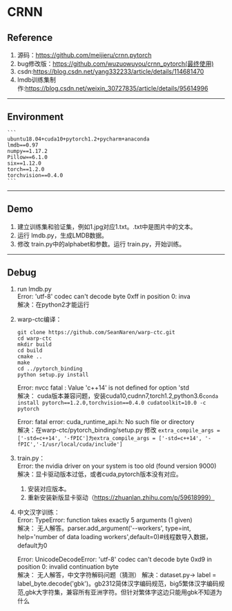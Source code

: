 # CRNN

## Reference
1. 源码：https://github.com/meijieru/crnn.pytorch
2. bug修改版：https://github.com/wuzuowuyou/crnn_pytorch(最终使用)
3. csdn:https://blog.csdn.net/yang332233/article/details/114681470  
4. lmdb训练集制作:https://blog.csdn.net/weixin_30727835/article/details/95614996
------ 
## Environment
 	```
    ubuntu18.04+cuda10+pytorch1.2+pycharm+anaconda
	lmdb==0.97
	numpy==1.17.2
	Pillow==6.1.0
	six==1.12.0
	torch==1.2.0
	torchvision==0.4.0
 	```
------ 
## Demo
1. 建立训练集和验证集，例如1.jpg对应1.txt。.txt中是图片中的文本。
2. 运行 lmdb.py，生成LMDB数据。
3. 修改 train.py中的alphabet和参数。运行 train.py，开始训练。    
------ 
## Debug
1. run lmdb.py     
	Error: 'utf-8' codec can't decode byte 0xff in position 0: inva    
	解决：在python2才能运行

2. warp-ctc编译：  
 	```
	git clone https://github.com/SeanNaren/warp-ctc.git
	cd warp-ctc    
	mkdir build     
	cd build    
	cmake ..  
	make
	cd ../pytorch_binding
	python setup.py install
	 ```
  	Error: nvcc fatal : Value 'c++14' is not defined for option 'std      
   	解决： cuda版本兼容问题，安装cuda10,cudnn7,torch1.2,python3.6```conda install pytorch==1.2.0,torchvision==0.4.0 cudatoolkit=10.0 -c pytorch ```  
	
	Error: fatal error: cuda_runtime_api.h: No such file or directory  
	解决：在warp-ctc/pytorch_binding/setup.py 修改  ```extra_compile_args = ['-std=c++14', '-fPIC']为extra_compile_args = ['-std=c++14', '-fPIC','-I/usr/local/cuda/include'] ```  
	
3. train.py：  
	Error: the nvidia driver on your system is too old (found version 9000)  
	解决：显卡驱动版本过低，或者cuda,pytorch版本没有对应。  
	1. 安装对应版本。  
	2. 重新安装新版显卡驱动（https://zhuanlan.zhihu.com/p/59618999）  

4. 中文汉字训练：  
	Error: TypeError: function takes exactly 5 arguments (1 given)  
	解决： 无人解答。parser.add_argument('--workers', type=int, help='number of data loading workers',default=0)#线程数导入数据，default为0    
	
	Error: UnicodeDecodeError: 'utf-8' codec can't decode byte 0xd9 in position 0: invalid continuation byte  
	解决： 无人解答，中文字符解码问题（猜测）
        解决：dataset.py-> label = label_byte.decode('gbk')。gb2312简体汉字编码规范，big5繁体汉字编码规范,gbk大字符集，兼容所有亚洲字符。但针对繁体字这边只能用gbk不知道为什么
